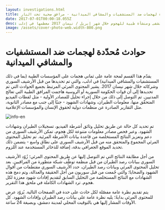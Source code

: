 ```yaml
---
layout: investigations.html
title: حوادث مُحدّدة لهجمات ضد المستشفيات والمشافي الميدانية - مرافق صحية تحت النار
date: 2017-07-01T00:00:18.055Z
desc: تقرير مُفصّل عن استهداف 25 مستشفى ومنشأة طبية للهجوم خلال شهر إبريل / نيسان 2017 معظمها في إدلب
image: /assets/cover-photo-web.width-800.png
---
```


# حوادث مُحدّدة لهجمات ضد المستشفيات والمشافي الميدانية

يقدّم هذا القسم لمحة عامة على ثماني هجمات على المؤسسات الطبية (بما في ذلك المستشفيات والمشافي الميدانية) في ادلب، والتي تم تحديدها من قبل الأرشيف السوري وشركائه خلال شهر نيسان 2017\. يشير المحتوى المرئي المرتبط بجميع الحوادث التي تم تحديدها إلى أن قوات الحكومة السورية أو الروسية هاجمت المرافق الطبية التي تعالج المدنيين. تم التوصل إلى ذلك من خلال إجراء تحليل للمصادر الأولية - مثل لقطات الفيديو المتحقّق منها، معلومات الطيران، وشهادات الشهود - جنبًا إلى جنب مع مصادر الثانوية، مثل التقارير الصادرة عن منظمات دولية لحقوق الإنسان والمؤسسات الإعلامية.

![info-en](/assets/info-en.width-800.png)

تم تحديد كل حالة عن طريق تحليل وثائق أشرطة الفيديو، تسجيلات الطيران وشهادات الشهود. وعبر فحص مصادر معلومات متنوعة لكل هجوم، تمكن الأرشيف السوري من دعم وتعزيز النتائج المستخلصة من قاعدة بيانات الأشرطة المرئية. تم تحليل المحتوى المرئي المجموع والمتحقق منه من قبل الأرشيف السوري على نطاق واسع - يتضمن ذلك تحديد الموقع الجغرافي بدقة،  إضافة للذخائر المستخدمة عند اللزوم.

من أجل مطابقة النتائج التي تم التوصل إليها عن طريق المحتوى المرئي؛ زُوّد الأرشيف السوري ببيانات رصد الطيران من قبل منظمة توظّف شبكة متطورة من المراقبين. بعد تحليل المحتوى المرئي وبيانات رصد الطيران، حدد الأرشيف السوري مقتطفات من أقوال الشهود والضحايا؛ والتي جُمعت من قبل سوريون من أجل الحقيقة والعدالة، وتم دمج هذه الشهادات مع النتائج المستخلصة من التحليل السابق لتقديم إفادات شهود معززة لكل هجوم. ترد الشهادات الكاملة في ملحق هذا التقرير.

يتم تقديم نظرة عامة مفصّلة لكل حادث على حدة في الصفحات التالية. يُزوّد عرض للمحتوى المرئي بدايةً؛ يليه نظرة عامة على بيانات رصد الطيران وإفادات الشهود. كل الأوقات المشار إليها هي بالتوقيت المحلي لمدينة دمشق، وبصيغة 24 ساعة.
        
